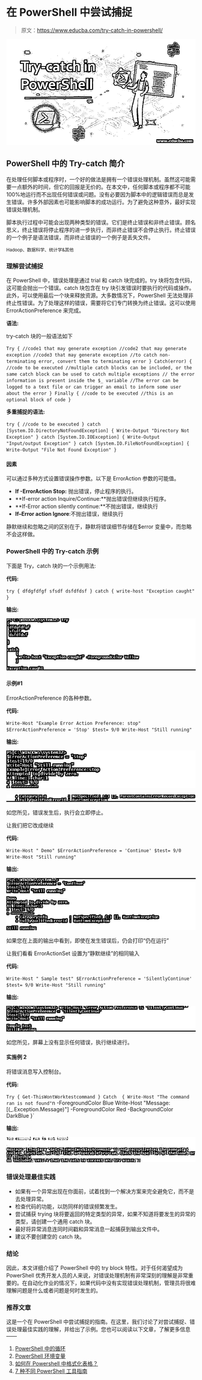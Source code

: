 # 在 PowerShell 中尝试捕捉

> 原文：<https://www.educba.com/try-catch-in-powershell/>

![Try - catch in PowerShell](img/2d01269f60c2b57950068b9217848cff.png)



## PowerShell 中的 Try-catch 简介

在处理任何脚本或程序时，一个好的做法是拥有一个错误处理机制。虽然这可能需要一点额外的时间，但它的回报是无价的。在本文中，任何脚本或程序都不可能 100%地运行而不出现任何错误或问题。没有必要因为脚本中的逻辑错误而总是发生错误。许多外部因素也可能影响脚本的成功运行。为了避免这种意外，最好实现错误处理机制。

脚本执行过程中可能会出现两种类型的错误。它们是终止错误和非终止错误。顾名思义，终止错误将停止程序的进一步执行，而非终止错误不会停止执行。终止错误的一个例子是语法错误，而非终止错误的一个例子是丢失文件。

<small>Hadoop、数据科学、统计学&其他</small>

### 理解尝试捕捉

在 PowerShell 中，错误处理是通过 trial 和 catch 块完成的。try 块将包含代码，这可能会抛出一个错误。catch 块包含在 try 块引发错误时要执行的代码或操作。此外，可以使用最后一个块来释放资源。大多数情况下，PowerShell 无法处理非终止性错误。为了处理这样的错误，需要将它们专门转换为终止错误。这可以使用 ErrorActionPreference 来完成。

**语法:**

try-catch 块的一般语法如下

`Try
{
//code1 that may generate exception
//code2 that may generate exception
//code3 that may generate exception
//to catch non-terminating error, convert them to terminating error
}
Catch(error)
{
//code to be executed
//multiple catch blocks can be included, or the same catch block can be used to catch multiple exceptions
// the error information is present inside the $_ variable
//The error can be logged to a text file or can trigger an email to inform some user about the error
}
Finally
{
//code to be executed
//this is an optional block of code
}` 

**多重捕捉的语法:**

`try
{
//code to be executed
}
catch [System.IO.DirectoryNotFoundException] {
Write-Output "Directory Not Exception"
}
catch [System.IO.IOException] {
Write-Output "Input/output Exception"
}
catch [System.IO.FileNotFoundException] {
Write-Output "File Not Found Exception"
}`

#### 因素

可以通过多种方式设置错误操作参数。以下是 ErrorAction 参数的可能值。

*   **If -ErrorAction Stop:** 抛出错误，停止程序的执行。
*   **If-error action Inquire/Continue:**抛出错误但继续执行程序。
*   **If-Error action silently continue:**不抛出错误，继续执行
*   **If–Error action Ignore**:不抛出错误，继续执行

静默继续和忽略之间的区别在于，静默将错误细节存储在$error 变量中，而忽略不会这样做。

### PowerShell 中的 Try-catch 示例

下面是 Try，catch 块的一个示例用法:

**代码:**

`try
{
dfdgfdfgf
sfsdf
dsfdfdsf
}
catch
{
write-host "Exception caught"
}`

**输出:**

![Try-catch in PowerShell](img/2aecc6dde861879d6d08c3cfc1a97cb1.png)



#### 示例#1

ErrorActionPreference 的各种参数。

**代码:**

`Write-Host "Example Error Action Preference: stop"
$ErrorActionPreference = 'Stop'
$test= 9/0
Write-Host "Still running"`

**输出:**

![Try-catch in PowerShell](img/45d09ab4528a3e0e169a34be004673f6.png)



![Try-catch in PowerShell](img/a19de1b316828c2f56d22b923a74b772.png)



如您所见，错误发生后，执行会立即停止。

让我们把它改成继续

**代码:**

`Write-Host " Demo"
$ErrorActionPreference = 'Continue'
$test= 9/0
Write-Host "Still running"`

**输出:**

![try catch in powdershell](img/e5363b9a722d1c86c92a70897e2e5bec.png)



如果您在上面的输出中看到，即使在发生错误后，仍会打印“仍在运行”

让我们看看 ErrorActionSet 设置为“静默继续”的相同输入

**代码:**

`Write-Host " Sample test"
$ErrorActionPreference = 'SilentlyContinue'
$test= 9/0
Write-Host "Still running"`

**输出:**

![try catch in powdershell](img/f8991ee11fea8422d3756eed06eaeb80.png)



如您所见，屏幕上没有显示任何错误，执行继续进行。

#### 实施例 2

将错误消息写入控制台。

**代码:**

`Try {
Get-ThisWontWorktestcommand
}
Catch  {
Write-Host "The command ran is not found"`n -ForegroundColor Blue
Write-Host "Message: [$($_.Exception.Message)"] -ForegroundColor Red -BackgroundColor DarkBlue
}`

**输出:**

![try catch in powdershell](img/53d796b061bbea4429d27860faaabc4e.png)



### 错误处理最佳实践

*   如果有一个异常出现在你面前，试着找到一个解决方案来完全避免它，而不是去处理异常。
*   检查代码的功能，以防同样的错误频繁发生。
*   尝试捕获 trying 块将要返回的特定类型的异常，如果不知道将要发生的异常的类型，请创建一个通用 catch 块。
*   最好将异常消息连同时间戳和异常消息一起捕获到输出文件中。
*   建议不要创建空的 catch 块。

### 结论

因此，本文详细介绍了 PowerShell 中的 try block 特性。对于任何渴望成为 PowerShell 优秀开发人员的人来说，对错误处理机制有非常深刻的理解是非常重要的。在自动化作业的情况下，如果代码中没有实现错误处理机制，管理员将很难理解问题是什么或者问题是何时发生的。

### 推荐文章

这是一个在 PowerShell 中尝试捕捉的指南。在这里，我们讨论了对尝试捕捉、错误处理最佳实践的理解，并给出了示例。您也可以阅读以下文章，了解更多信息——

1.  [PowerShell 中的循环](https://www.educba.com/loops-in-powershell/)
2.  [PowerShell 环境变量](https://www.educba.com/powershell-environment-variables/)
3.  [如何在 Powershell 中格式化表格？](https://www.educba.com/powershell-format-table/)
4.  [7 种不同 PowerShell 工具指南](https://www.educba.com/powershell-tools/)





